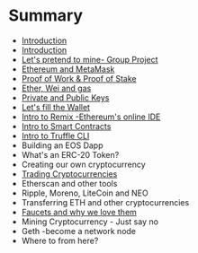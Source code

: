 # Summary

* [Introduction](README.md)
* [Introduction ](introduction.md)
* [Let's pretend to mine- Group Project](lets-pretend-to-mine-group-project.md)
* [Ethereum and MetaMask](chapter1.md)
* [Proof of Work & Proof of Stake ](proof-of-work-and-proof-of-stake.md)
* [Ether, Wei and gas](filling-our-wallet.md)
* [Private and Public Keys](private-and-public-keys.md)
* [Let's fill the Wallet](lets-fill-the-wallet.md)
* [Intro to Remix -Ethereum's online IDE ](intro-to-remix-ethereums-online-ide.md)
* [Intro to Smart Contracts](intro-to-smart-contracts.md)
* [Intro to Truffle CLI ](intro-to-truffle-cli.md)
* Building an EOS Dapp
* What's an ERC-20 Token?
* Creating our own cryptocurrency
* [Trading Cryptocurrencies](trading-cryptocurrencies.md)
* Etherscan and other tools
* Ripple, Moreno, LiteCoin and NEO
* Transferring ETH and other cryptocurrencies
* [Faucets and why we love them](faucets-and-why-we-love-them.md)
* Mining Cryptocurrency - Just say no
* Geth -become a network node
* Where to from here?



